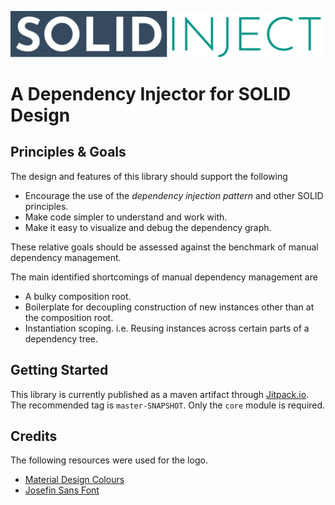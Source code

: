 ![SOLID Inject](logo.svg)

# A Dependency Injector for SOLID Design

## Principles & Goals

The design and features of this library should support the following

- Encourage the use of the _dependency injection pattern_ and other SOLID principles.
- Make code simpler to understand and work with.
- Make it easy to visualize and debug the dependency graph.

These relative goals should be assessed against the benchmark of manual dependency management.

The main identified shortcomings of manual dependency management are

- A bulky composition root.
- Boilerplate for decoupling construction of new instances other than at the composition root.
- Instantiation scoping. i.e. Reusing instances across certain parts of a dependency tree.

## Getting Started

This library is currently published as a maven artifact through [Jitpack.io](https://jitpack.io/#spauck/solid-inject).
The recommended tag is `master-SNAPSHOT`.
Only the `core` module is required.


## Credits

The following resources were used for the logo.

- [Material Design Colours](https://material.io/resources/color/)
- [Josefin Sans Font](https://fonts.google.com/specimen/Josefin+Sans)
